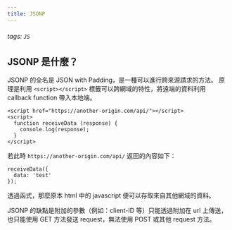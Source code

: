 ```yaml
---
title: JSONP
---
```

###### tags: `JS`
## JSONP 是什麼？
JSONP 的全名是 JSON with Padding，是一種可以進行跨來源請求的方法。
原理是利用 `<script></script>` 標籤可以跨網域的特性，將遠端的資料利用 callback function 帶入本地端。
```htmlmixed=
<script href="https://another-origin.com/api/"></script>
<script>
  function receiveData (response) {
    console.log(response);
  }
</script>
```
若此時 `https://another-origin.com/api/` 返回的內容如下：
```javascript=
receiveData({
  data: 'test'
});
```
透過函式，那麼原本 html 中的 javascript 便可以存取來自其他網域的資料。

JSONP 的缺點是附加的參數（例如：client-ID 等）只能透過附加在 url 上傳送，也只能使用 GET 方法發送 request，無法使用 POST 或其他 request 方法。
